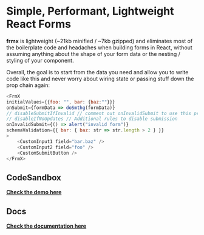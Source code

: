 # Simple, Performant, Lightweight React Forms

**frmx** is lightweight (~21kb minified / ~7kb gzipped) and eliminates most of the boilerplate code and headaches when building forms in React, without assuming anything about the shape of your form data or the nesting / styling of your component.

Overall, the goal is to start from the data you need and allow you to write code like this and never worry about wiring state or passing stuff down the prop chain again:

```js
<FrmX
initialValues={{foo: "", bar: {baz:""}}}
onSubmit={formData => doSmthg(formData)}
// disableSubmitIfInvalid // comment out onInvalidSubmit to use this prop!
// disableIfNoUpdates // Additional rules to disable submission
onInvalidSubmit={() => alert("invalid form")}
schemaValidation={{ bar: { baz: str => str.length > 2 } }}
>
    <CustomInput1 field="bar.baz" />
    <CustomInput2 field="foo" />
    <CustomSubmitButton />
</FrmX>
```

## CodeSandbox
**[Check the demo here](https://codesandbox.io/s/5g8ek?file=/src/Demo.js)**

## Docs
**[Check the documentation here](https://frmx-docs.vercel.app/)**




